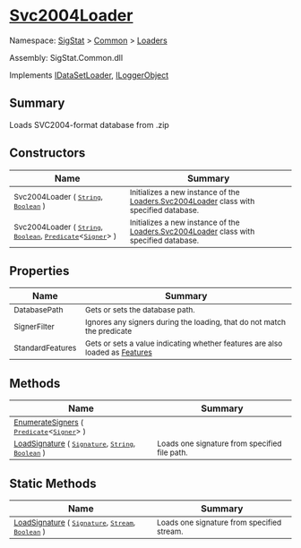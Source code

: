 # [Svc2004Loader](./Svc2004Loader.md)

Namespace: [SigStat]() > [Common](./../README.md) > [Loaders](./README.md)

Assembly: SigStat.Common.dll

Implements [IDataSetLoader](./IDataSetLoader.md), [ILoggerObject](./../ILoggerObject.md)

## Summary
Loads SVC2004-format database from .zip

## Constructors

| Name | Summary | 
| --- | --- | 
| <sub>Svc2004Loader ( [`String`](https://docs.microsoft.com/en-us/dotnet/api/System.String), [`Boolean`](https://docs.microsoft.com/en-us/dotnet/api/System.Boolean) )</sub>| <sub>Initializes a new instance of the [Loaders.Svc2004Loader](https://github.com/hargitomi97/sigstat/blob/master/docs/md/SigStat/Common/Loaders/Svc2004Loader.md) class with specified database.</sub>| <br>
| <sub>Svc2004Loader ( [`String`](https://docs.microsoft.com/en-us/dotnet/api/System.String), [`Boolean`](https://docs.microsoft.com/en-us/dotnet/api/System.Boolean), [`Predicate`](https://docs.microsoft.com/en-us/dotnet/api/System.Predicate-1)\<[`Signer`](./../Signer.md)> )</sub>| <sub>Initializes a new instance of the [Loaders.Svc2004Loader](https://github.com/hargitomi97/sigstat/blob/master/docs/md/SigStat/Common/Loaders/Svc2004Loader.md) class with specified database.</sub>| <br>


## Properties

| Name | Summary | 
| --- | --- | 
| <sub>DatabasePath</sub>| <sub>Gets or sets the database path.</sub>| <br>
| <sub>SignerFilter</sub>| <sub>Ignores any signers during the loading, that do not match the predicate</sub>| <br>
| <sub>StandardFeatures</sub>| <sub>Gets or sets a value indicating whether features are also loaded as [Features](https://github.com/hargitomi97/sigstat/blob/master/docs/md/SigStat/Common/Features.md)</sub>| <br>


## Methods

| Name | Summary | 
| --- | --- | 
| <sub>[EnumerateSigners](./Methods/Svc2004Loader-100663945.md) ( [`Predicate`](https://docs.microsoft.com/en-us/dotnet/api/System.Predicate-1)\<[`Signer`](./../Signer.md)> )</sub>| <sub></sub>| <br>
| <sub>[LoadSignature](./Methods/Svc2004Loader-100663946.md) ( [`Signature`](./../Signature.md), [`String`](https://docs.microsoft.com/en-us/dotnet/api/System.String), [`Boolean`](https://docs.microsoft.com/en-us/dotnet/api/System.Boolean) )</sub>| <sub>Loads one signature from specified file path.</sub>| <br>


## Static Methods

| Name | Summary | 
| --- | --- | 
| <sub>[LoadSignature](./Methods/Svc2004Loader-100663947.md) ( [`Signature`](./../Signature.md), [`Stream`](https://docs.microsoft.com/en-us/dotnet/api/System.IO.Stream), [`Boolean`](https://docs.microsoft.com/en-us/dotnet/api/System.Boolean) )</sub>| <sub>Loads one signature from specified stream.</sub>| <br>



